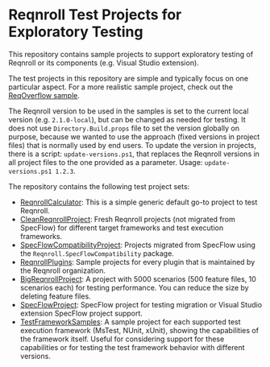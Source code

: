 # Reqnroll Test Projects for Exploratory Testing

This repository contains sample projects to support exploratory testing of Reqnroll or its components (e.g. Visual Studio extension).

The test projects in this repository are simple and typically focus on one particular aspect. For a more realistic sample project, check out the [ReqOverflow sample](https://github.com/reqnroll/Sample-ReqOverflow/).

The Reqnroll version to be used in the samples is set to the current local version (e.g. `2.1.0-local`), but can be changed as needed for testing. It does not use `Directory.Build.props` file to set the version globally on purpose, because we wanted to use the approach (fixed versions in project files) that is normally used by end users. To update the version in projects, there is a script: `update-versions.ps1`, that replaces the Reqnroll versions in all project files to the one provided as a parameter. Usage: `update-versions.ps1 1.2.3`.

The repository contains the following test project sets:

* [ReqnrollCalculator](ReqnrollCalculator): This is a simple generic default go-to project to test Reqnroll.
* [CleanReqnrollProject](CleanReqnrollProject): Fresh Reqnroll projects (not migrated from SpecFlow) for different target frameworks and test execution frameworks.
* [SpecFlowCompatibilityProject](SpecFlowCompatibilityProject): Projects migrated from SpecFlow using the `Reqnroll.SpecFlowCompatibility` package.
* [ReqnrollPlugins](ReqnrollPlugins): Sample projects for every plugin that is maintained by the Reqnroll organization.
* [BigReqnrollProject](BigReqnrollProject): A project with 5000 scenarios (500 feature files, 10 scenarios each) for testing performance. You can reduce the size by deleting feature files.
* [SpecFlowProject](SpecFlowProject): SpecFlow project for testing migration or Visual Studio extension SpecFlow project support.
* [TestFrameworkSamples](TestFrameworkSamples): A sample project for each supported test execution framework (MsTest, NUnit, xUnit), showing the capabilities of the framework itself. Useful for considering support for these capabilities or for testing the test framework behavior with different versions.
